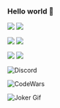 ### Hello world 👋

![](https://img.shields.io/badge/OS-Linux-FCC624?style=flat&logo=linux&logoColor=white)
![](https://img.shields.io/badge/OS-Windows-0078D6?style=flat&logo=windows&logoColor=white)

![](https://img.shields.io/badge/Editor-Rider-000000?style=flat&logo=rider&logoColor=white)
![](https://img.shields.io/badge/Editor-CLion-000000?style=flat&logo=clion&logoColor=white)

![](https://img.shields.io/badge/Code-CSharp-239120?style=flat&logo=c-sharp&logoColor=white)
![](https://img.shields.io/badge/Code-C++-00599C?style=flat&logo=cplusplus&logoColor=white)


![Discord](https://img.shields.io/badge/Discord-juli.gg-blue?style=for-the-badge&logo=discord&logoColor=white)


![CodeWars](https://www.codewars.com/users/love%20you/badges/large)


![Joker Gif](https://media.tenor.com/-xRDIW-F-6QAAAAC/joker-pixelart-joker.gif)
